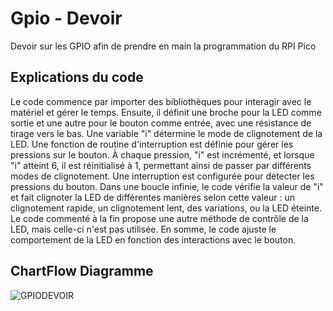 # Gpio - Devoir
Devoir sur les GPIO afin de prendre en main la programmation du RPI Pico

## Explications du code 
Le code commence par importer des bibliothèques pour interagir avec le matériel et gérer le temps. Ensuite, il définit une broche pour la LED comme sortie et une autre pour le bouton comme entrée, avec une résistance de tirage vers le bas.
Une variable "i" détermine le mode de clignotement de la LED. 
Une fonction de routine d'interruption est définie pour gérer les pressions sur le bouton. À chaque pression, "i" est incrémenté, et lorsque "i" atteint 6, il est réinitialisé à 1, permettant ainsi de passer par différents modes de clignotement.
Une interruption est configurée pour détecter les pressions du bouton. Dans une boucle infinie, le code vérifie la valeur de "i" et fait clignoter la LED de différentes manières selon cette valeur : un clignotement rapide, un clignotement lent, des variations, ou la LED éteinte. Le code commenté à la fin propose une autre méthode de contrôle de la LED, mais celle-ci n'est pas utilisée. En somme, le code ajuste le comportement de la LED en fonction des interactions avec le bouton.

## ChartFlow Diagramme
![GPIODEVOIR](https://github.com/user-attachments/assets/38092805-af87-468e-8e85-7fa17f7cfd17)
